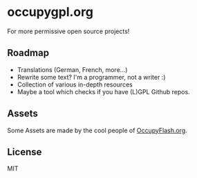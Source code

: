 # occupygpl.org

For more permissive open source projects!

## Roadmap

* Translations (German, French, more...)
* Rewrite some text? I'm a programmer, not a writer :)
* Collection of various in-depth resources
* Maybe a tool which checks if you have (L)GPL Github repos.

## Assets

Some Assets are made by the cool people of [OccupyFlash.org](http://occupyflash.org).

## License

MIT

